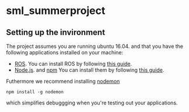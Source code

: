 # sml_summerproject


## Setting up the invironment
The project assumes you are running ubuntu 16.04. and that you have the following applications installed on your machine:
* [ROS](https://www.ros.org/). You can install ROS by following [this guide](http://wiki.ros.org/kinetic/Installation/Ubuntu).
* [Node.js](https://nodejs.org/en/). and [npm](https://www.npmjs.com/) You can install them by following [this guide](https://tecadmin.net/install-latest-nodejs-npm-on-ubuntu/).

Futhermore we recommend installing [nodemon](https://www.npmjs.com/package/nodemon)

	npm install -g nodemon

which simplifies debuggging when you're testing out your applications.
